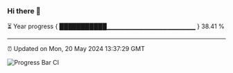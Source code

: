### Hi there 👋

⏳ Year progress { ███████████▁▁▁▁▁▁▁▁▁▁▁▁▁▁▁▁▁▁▁ } 38.41 %

---

⏰ Updated on Mon, 20 May 2024 13:37:29 GMT

![Progress Bar CI](https://github.com/IshwaranRudhara/GIT-ACTION/workflows/Progress%20Bar%20CI/badge.svg)
